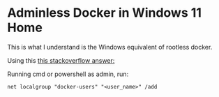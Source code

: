 # Adminless Docker in Windows 11 Home
This is what I understand is the Windows equivalent of rootless docker.

Using this [this stackoverflow answer:](https://stackoverflow.com/a/67831886)

Running cmd or powershell as admin, run:

`net localgroup "docker-users" "<user_name>" /add`
